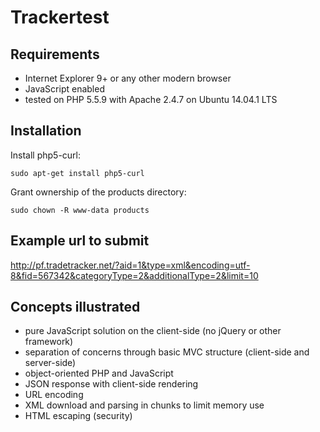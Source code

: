 Trackertest
===========

Requirements
------------

- Internet Explorer 9+ or any other modern browser
- JavaScript enabled
- tested on PHP 5.5.9 with Apache 2.4.7 on Ubuntu 14.04.1 LTS

Installation
------------

Install php5-curl:

	sudo apt-get install php5-curl

Grant ownership of the products directory:

	sudo chown -R www-data products

Example url to submit
---------------------

http://pf.tradetracker.net/?aid=1&type=xml&encoding=utf-8&fid=567342&categoryType=2&additionalType=2&limit=10

Concepts illustrated
--------------------

- pure JavaScript solution on the client-side (no jQuery or other framework)
- separation of concerns through basic MVC structure (client-side and server-side)
- object-oriented PHP and JavaScript
- JSON response with client-side rendering
- URL encoding
- XML download and parsing in chunks to limit memory use
- HTML escaping (security)
